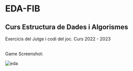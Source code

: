 # EDA-FIB
Curs Estructura de Dades i Algorismes
---

Exercicis del Jutge i codi del joc.
Curs 2022 - 2023 <br><br>

Game Screenshot:

![eda](https://github.com/user-attachments/assets/eb9f3ffc-b5d6-4c72-a49a-b26aef53a871)

<br>
